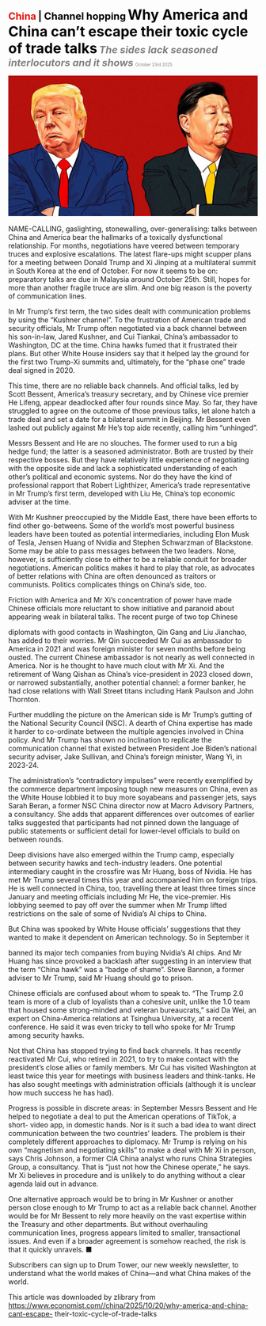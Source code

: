 <span style="color:#E3120B; font-size:14.9pt; font-weight:bold;">China</span> <span style="color:#000000; font-size:14.9pt; font-weight:bold;">| Channel hopping</span>
<span style="color:#000000; font-size:21.0pt; font-weight:bold;">Why America and China can’t escape their toxic cycle of trade talks</span>
<span style="color:#808080; font-size:14.9pt; font-weight:bold; font-style:italic;">The sides lack seasoned interlocutors and it shows</span>
<span style="color:#808080; font-size:6.2pt;">October 23rd 2025</span>

![](../images/026_Why_America_and_China_cant_escape_their_toxic_cycle_of_trade/p0115_img01.jpeg)

NAME-CALLING, gaslighting, stonewalling, over-generalising: talks between China and America bear the hallmarks of a toxically dysfunctional relationship. For months, negotiations have veered between temporary truces and explosive escalations. The latest flare-ups might scupper plans for a meeting between Donald Trump and Xi Jinping at a multilateral summit in South Korea at the end of October. For now it seems to be on: preparatory talks are due in Malaysia around October 25th. Still, hopes for more than another fragile truce are slim. And one big reason is the poverty of communication lines.

In Mr Trump’s first term, the two sides dealt with communication problems by using the “Kushner channel”. To the frustration of American trade and security officials, Mr Trump often negotiated via a back channel between his son-in-law, Jared Kushner, and Cui Tiankai, China’s ambassador to Washington, DC at the time. China hawks fumed that it frustrated their plans. But other White House insiders say that it helped lay the ground for the first two Trump-Xi summits and, ultimately, for the “phase one” trade deal signed in 2020.

This time, there are no reliable back channels. And official talks, led by Scott Bessent, America’s treasury secretary, and by Chinese vice premier He Lifeng, appear deadlocked after four rounds since May. So far, they have struggled to agree on the outcome of those previous talks, let alone hatch a trade deal and set a date for a bilateral summit in Beijing. Mr Bessent even lashed out publicly against Mr He’s top aide recently, calling him “unhinged”.

Messrs Bessent and He are no slouches. The former used to run a big hedge fund; the latter is a seasoned administrator. Both are trusted by their respective bosses. But they have relatively little experience of negotiating with the opposite side and lack a sophisticated understanding of each other’s political and economic systems. Nor do they have the kind of professional rapport that Robert Lighthizer, America’s trade representative in Mr Trump’s first term, developed with Liu He, China’s top economic adviser at the time.

With Mr Kushner preoccupied by the Middle East, there have been efforts to find other go-betweens. Some of the world’s most powerful business leaders have been touted as potential intermediaries, including Elon Musk of Tesla, Jensen Huang of Nvidia and Stephen Schwarzman of Blackstone. Some may be able to pass messages between the two leaders. None, however, is sufficiently close to either to be a reliable conduit for broader negotiations. American politics makes it hard to play that role, as advocates of better relations with China are often denounced as traitors or communists. Politics complicates things on China’s side, too.

Friction with America and Mr Xi’s concentration of power have made Chinese officials more reluctant to show initiative and paranoid about appearing weak in bilateral talks. The recent purge of two top Chinese

diplomats with good contacts in Washington, Qin Gang and Liu Jianchao, has added to their worries. Mr Qin succeeded Mr Cui as ambassador to America in 2021 and was foreign minister for seven months before being ousted. The current Chinese ambassador is not nearly as well connected in America. Nor is he thought to have much clout with Mr Xi. And the retirement of Wang Qishan as China’s vice-president in 2023 closed down, or narrowed substantially, another potential channel: a former banker, he had close relations with Wall Street titans including Hank Paulson and John Thornton.

Further muddling the picture on the American side is Mr Trump’s gutting of the National Security Council (NSC). A dearth of China expertise has made it harder to co-ordinate between the multiple agencies involved in China policy. And Mr Trump has shown no inclination to replicate the communication channel that existed between President Joe Biden’s national security adviser, Jake Sullivan, and China’s foreign minister, Wang Yi, in 2023-24.

The administration’s “contradictory impulses” were recently exemplified by the commerce department imposing tough new measures on China, even as the White House lobbied it to buy more soyabeans and passenger jets, says Sarah Beran, a former NSC China director now at Macro Advisory Partners, a consultancy. She adds that apparent differences over outcomes of earlier talks suggested that participants had not pinned down the language of public statements or sufficient detail for lower-level officials to build on between rounds.

Deep divisions have also emerged within the Trump camp, especially between security hawks and tech-industry leaders. One potential intermediary caught in the crossfire was Mr Huang, boss of Nvidia. He has met Mr Trump several times this year and accompanied him on foreign trips. He is well connected in China, too, travelling there at least three times since January and meeting officials including Mr He, the vice-premier. His lobbying seemed to pay off over the summer when Mr Trump lifted restrictions on the sale of some of Nvidia’s AI chips to China.

But China was spooked by White House officials’ suggestions that they wanted to make it dependent on American technology. So in September it

banned its major tech companies from buying Nvidia’s AI chips. And Mr Huang has since provoked a backlash after suggesting in an interview that the term “China hawk” was a “badge of shame”. Steve Bannon, a former adviser to Mr Trump, said Mr Huang should go to prison.

Chinese officials are confused about whom to speak to. “The Trump 2.0 team is more of a club of loyalists than a cohesive unit, unlike the 1.0 team that housed some strong-minded and veteran bureaucrats,” said Da Wei, an expert on China-America relations at Tsinghua University, at a recent conference. He said it was even tricky to tell who spoke for Mr Trump among security hawks.

Not that China has stopped trying to find back channels. It has recently reactivated Mr Cui, who retired in 2021, to try to make contact with the president’s close allies or family members. Mr Cui has visited Washington at least twice this year for meetings with business leaders and think-tanks. He has also sought meetings with administration officials (although it is unclear how much success he has had).

Progress is possible in discrete areas: in September Messrs Bessent and He helped to negotiate a deal to put the American operations of TikTok, a short- video app, in domestic hands. Nor is it such a bad idea to want direct communication between the two countries’ leaders. The problem is their completely different approaches to diplomacy. Mr Trump is relying on his own “magnetism and negotiating skills” to make a deal with Mr Xi in person, says Chris Johnson, a former CIA China analyst who runs China Strategies Group, a consultancy. That is “just not how the Chinese operate,” he says. Mr Xi believes in procedure and is unlikely to do anything without a clear agenda laid out in advance.

One alternative approach would be to bring in Mr Kushner or another person close enough to Mr Trump to act as a reliable back channel. Another would be for Mr Bessent to rely more heavily on the vast expertise within the Treasury and other departments. But without overhauling communication lines, progress appears limited to smaller, transactional issues. And even if a broader agreement is somehow reached, the risk is that it quickly unravels. ■

Subscribers can sign up to Drum Tower, our new weekly newsletter, to understand what the world makes of China—and what China makes of the world.

This article was downloaded by zlibrary from https://www.economist.com//china/2025/10/20/why-america-and-china-cant-escape- their-toxic-cycle-of-trade-talks